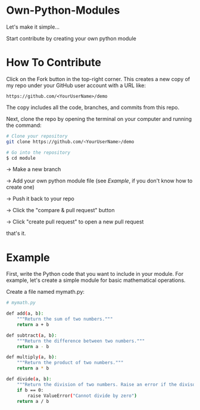# Own-Python-Modules

Let's make it simple... 

Start contribute by creating your own python module

# How To Contribute

Click on the Fork button in the top-right corner. This creates a new copy of my repo under your GitHub user account with a URL like:
```
https://github.com/<YourUserName>/demo
```
The copy includes all the code, branches, and commits from this repo.

Next, clone the repo by opening the terminal on your computer and running the command:
```bash
# Clone your repository
git clone https://github.com/<YourUserName>/demo

# Go into the repository
$ cd module
```
-> Make a new branch

-> Add your own python module file (see *Example*, if you don't know how to create one)

-> Push it back to your repo

-> Click the "compare & pull request" button

-> Click "create pull request" to open a new pull request

that's it. 

# Example 

First, write the Python code that you want to include in your module. For example, let's create a simple module for basic mathematical operations.

Create a file named mymath.py:

```bash
# mymath.py

def add(a, b):
    """Return the sum of two numbers."""
    return a + b

def subtract(a, b):
    """Return the difference between two numbers."""
    return a - b

def multiply(a, b):
    """Return the product of two numbers."""
    return a * b

def divide(a, b):
    """Return the division of two numbers. Raise an error if the divisor is zero."""
    if b == 0:
        raise ValueError("Cannot divide by zero")
    return a / b
```


